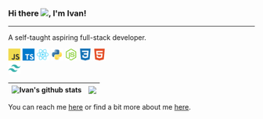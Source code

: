 ### Hi there <img src="https://raw.githubusercontent.com/MartinHeinz/MartinHeinz/master/wave.gif" width="30">, I'm Ivan!

---

A self-taught aspiring full-stack developer.

<code><img src="https://github.com/devicons/devicon/blob/master/icons/javascript/javascript-original.svg" alt="JavaScript" width="25" height="25"/></code> <code><img src="https://github.com/devicons/devicon/blob/master/icons/typescript/typescript-original.svg" alt="TypeScript" width="25" height="25"/></code> <code><img src="https://github.com/devicons/devicon/blob/master/icons/react/react-original.svg" alt="React" width="25" height="25"/></code> <code><img src="https://github.com/devicons/devicon/blob/master/icons/python/python-original.svg" alt="Python" width="25" height="25"/></code> <code><img src="https://github.com/devicons/devicon/blob/master/icons/nodejs/nodejs-original.svg" alt="NodeJS" width="25" height="25"/></code> <code><img src="https://github.com/devicons/devicon/blob/master/icons/css3/css3-plain.svg" alt="TailwindCSS" width="25" height="25"/></code> <code><img src="https://github.com/devicons/devicon/blob/master/icons/html5/html5-plain.svg" alt="HTML" width="25" height="25"/></code><code> <img src="https://github.com/devicons/devicon/blob/master/icons/tailwindcss/tailwindcss-plain.svg" alt="TailwindCSS" width="25" height="25"/></code>

| <img align="center" src="https://github-readme-stats.vercel.app/api?username=idr4n&hide=prs&show_icons=true&include_all_commits=true&theme=default&hide_border=true" alt="Ivan's github stats" /> | <img align="center" src="https://github-readme-stats.vercel.app/api/top-langs/?username=idr4n&langs_count=6&hide=ruby,c,lua,vim%20script,emacs%20lisp&layout=compact&theme=default&hide_border=true" /> |
| ------------- | ------------- |

You can reach me [here](https://github.com/idr4n/aboutme/issues/new/choose) or find a bit more about me [here](https://github.com/idr4n/aboutme).


<!--
**idr4n/idr4n** is a ✨ _special_ ✨ repository because its `README.md` (this file) appears on your GitHub profile.

Here are some ideas to get you started:

- 🔭 I’m currently working on ...
- 🌱 I’m currently learning ...
- 👯 I’m looking to collaborate on ...
- 🤔 I’m looking for help with ...
- 💬 Ask me about ...
- 📫 How to reach me: ...
- 😄 Pronouns: ...
- ⚡ Fun fact: ...
-->
